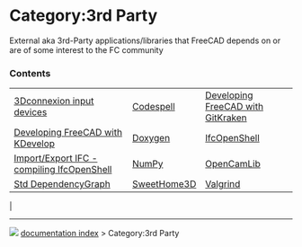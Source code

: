 # Category:3rd Party
External aka 3rd-Party applications/libraries that FreeCAD depends on or are of some interest to the FC community

### Contents

|     |     |     |
| --- | --- | --- |
| [3Dconnexion input devices](3Dconnexion_input_devices.md) | [Codespell](Codespell.md) | [Developing FreeCAD with GitKraken](Developing_FreeCAD_with_GitKraken.md) |
| [Developing FreeCAD with KDevelop](Developing_FreeCAD_with_KDevelop.md) | [Doxygen](Doxygen.md) | [IfcOpenShell](IfcOpenShell.md) |
| [Import/Export IFC - compiling IfcOpenShell](Import/Export_IFC_-_compiling_IfcOpenShell.md) | [NumPy](NumPy.md) | [OpenCamLib](OpenCamLib.md) |
| [Std DependencyGraph](Std_DependencyGraph.md) | [SweetHome3D](SweetHome3D.md) | [Valgrind](Valgrind.md) |
|



---
![](images/Right_arrow.png) [documentation index](../README.md) > Category:3rd Party

